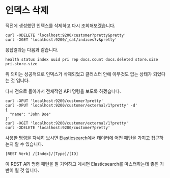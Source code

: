# 인덱스 삭제
직전에 생성했던 인덱스를 삭제하고 다시 조회해보겠습니다.
```
curl -XDELETE 'localhost:9200/customer?pretty&pretty'
curl -XGET 'localhost:9200/_cat/indices?v&pretty'
```
응답결과는 다음과 같습니다.
```
health status index uuid pri rep docs.count docs.deleted store.size pri.store.size
```
위 의미는 성공적으로 인덱스가 삭제되었고 클러스터 안에 아무것도 없는 상태가 되었다는 것 입니다.

다시 전으로 돌아가서 전체적인 API 명령을 보도록 하겠습니다.
```
curl -XPUT 'localhost:9200/customer?pretty'
curl -XPUT 'localhost:9200/customer/external/1?pretty' -d'
{
  "name": "John Doe"
}'
curl -XGET 'localhost:9200/customer/external/1?pretty'
curl -XDELETE 'localhost:9200/customer?pretty'
```
사용한 명령을 자세히 보시면 Elasticsearch에서 데이터에 어떤 패턴을 가지고 접근하는지 알 수 있습니다.
```
[REST Verb] /[Index]/[Type]/[ID]
```
이 REST API 명령 패턴을 잘 기억하고 계시면 Elasticsearch를 마스터하는데 좋은 기반이 될 것 입니다.